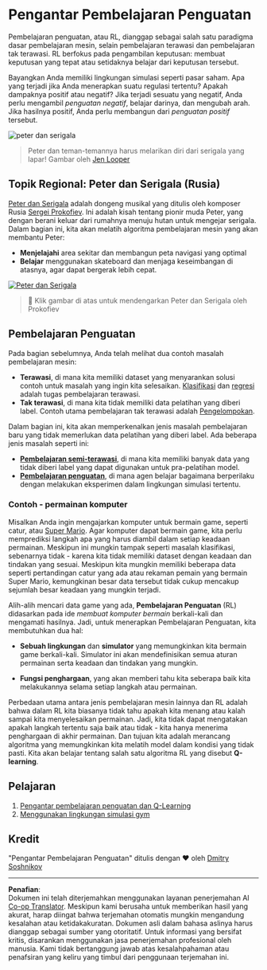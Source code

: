<!--
CO_OP_TRANSLATOR_METADATA:
{
  "original_hash": "20ca019012b1725de956681d036d8b18",
  "translation_date": "2025-09-05T20:10:05+00:00",
  "source_file": "8-Reinforcement/README.md",
  "language_code": "id"
}
-->
# Pengantar Pembelajaran Penguatan

Pembelajaran penguatan, atau RL, dianggap sebagai salah satu paradigma dasar pembelajaran mesin, selain pembelajaran terawasi dan pembelajaran tak terawasi. RL berfokus pada pengambilan keputusan: membuat keputusan yang tepat atau setidaknya belajar dari keputusan tersebut.

Bayangkan Anda memiliki lingkungan simulasi seperti pasar saham. Apa yang terjadi jika Anda menerapkan suatu regulasi tertentu? Apakah dampaknya positif atau negatif? Jika terjadi sesuatu yang negatif, Anda perlu mengambil _penguatan negatif_, belajar darinya, dan mengubah arah. Jika hasilnya positif, Anda perlu membangun dari _penguatan positif_ tersebut.

![peter dan serigala](../../../8-Reinforcement/images/peter.png)

> Peter dan teman-temannya harus melarikan diri dari serigala yang lapar! Gambar oleh [Jen Looper](https://twitter.com/jenlooper)

## Topik Regional: Peter dan Serigala (Rusia)

[Peter dan Serigala](https://en.wikipedia.org/wiki/Peter_and_the_Wolf) adalah dongeng musikal yang ditulis oleh komposer Rusia [Sergei Prokofiev](https://en.wikipedia.org/wiki/Sergei_Prokofiev). Ini adalah kisah tentang pionir muda Peter, yang dengan berani keluar dari rumahnya menuju hutan untuk mengejar serigala. Dalam bagian ini, kita akan melatih algoritma pembelajaran mesin yang akan membantu Peter:

- **Menjelajahi** area sekitar dan membangun peta navigasi yang optimal
- **Belajar** menggunakan skateboard dan menjaga keseimbangan di atasnya, agar dapat bergerak lebih cepat.

[![Peter dan Serigala](https://img.youtube.com/vi/Fmi5zHg4QSM/0.jpg)](https://www.youtube.com/watch?v=Fmi5zHg4QSM)

> 🎥 Klik gambar di atas untuk mendengarkan Peter dan Serigala oleh Prokofiev

## Pembelajaran Penguatan

Pada bagian sebelumnya, Anda telah melihat dua contoh masalah pembelajaran mesin:

- **Terawasi**, di mana kita memiliki dataset yang menyarankan solusi contoh untuk masalah yang ingin kita selesaikan. [Klasifikasi](../4-Classification/README.md) dan [regresi](../2-Regression/README.md) adalah tugas pembelajaran terawasi.
- **Tak terawasi**, di mana kita tidak memiliki data pelatihan yang diberi label. Contoh utama pembelajaran tak terawasi adalah [Pengelompokan](../5-Clustering/README.md).

Dalam bagian ini, kita akan memperkenalkan jenis masalah pembelajaran baru yang tidak memerlukan data pelatihan yang diberi label. Ada beberapa jenis masalah seperti ini:

- **[Pembelajaran semi-terawasi](https://wikipedia.org/wiki/Semi-supervised_learning)**, di mana kita memiliki banyak data yang tidak diberi label yang dapat digunakan untuk pra-pelatihan model.
- **[Pembelajaran penguatan](https://wikipedia.org/wiki/Reinforcement_learning)**, di mana agen belajar bagaimana berperilaku dengan melakukan eksperimen dalam lingkungan simulasi tertentu.

### Contoh - permainan komputer

Misalkan Anda ingin mengajarkan komputer untuk bermain game, seperti catur, atau [Super Mario](https://wikipedia.org/wiki/Super_Mario). Agar komputer dapat bermain game, kita perlu memprediksi langkah apa yang harus diambil dalam setiap keadaan permainan. Meskipun ini mungkin tampak seperti masalah klasifikasi, sebenarnya tidak - karena kita tidak memiliki dataset dengan keadaan dan tindakan yang sesuai. Meskipun kita mungkin memiliki beberapa data seperti pertandingan catur yang ada atau rekaman pemain yang bermain Super Mario, kemungkinan besar data tersebut tidak cukup mencakup sejumlah besar keadaan yang mungkin terjadi.

Alih-alih mencari data game yang ada, **Pembelajaran Penguatan** (RL) didasarkan pada ide *membuat komputer bermain* berkali-kali dan mengamati hasilnya. Jadi, untuk menerapkan Pembelajaran Penguatan, kita membutuhkan dua hal:

- **Sebuah lingkungan** dan **simulator** yang memungkinkan kita bermain game berkali-kali. Simulator ini akan mendefinisikan semua aturan permainan serta keadaan dan tindakan yang mungkin.

- **Fungsi penghargaan**, yang akan memberi tahu kita seberapa baik kita melakukannya selama setiap langkah atau permainan.

Perbedaan utama antara jenis pembelajaran mesin lainnya dan RL adalah bahwa dalam RL kita biasanya tidak tahu apakah kita menang atau kalah sampai kita menyelesaikan permainan. Jadi, kita tidak dapat mengatakan apakah langkah tertentu saja baik atau tidak - kita hanya menerima penghargaan di akhir permainan. Dan tujuan kita adalah merancang algoritma yang memungkinkan kita melatih model dalam kondisi yang tidak pasti. Kita akan belajar tentang salah satu algoritma RL yang disebut **Q-learning**.

## Pelajaran

1. [Pengantar pembelajaran penguatan dan Q-Learning](1-QLearning/README.md)
2. [Menggunakan lingkungan simulasi gym](2-Gym/README.md)

## Kredit

"Pengantar Pembelajaran Penguatan" ditulis dengan ♥️ oleh [Dmitry Soshnikov](http://soshnikov.com)

---

**Penafian**:  
Dokumen ini telah diterjemahkan menggunakan layanan penerjemahan AI [Co-op Translator](https://github.com/Azure/co-op-translator). Meskipun kami berusaha untuk memberikan hasil yang akurat, harap diingat bahwa terjemahan otomatis mungkin mengandung kesalahan atau ketidakakuratan. Dokumen asli dalam bahasa aslinya harus dianggap sebagai sumber yang otoritatif. Untuk informasi yang bersifat kritis, disarankan menggunakan jasa penerjemahan profesional oleh manusia. Kami tidak bertanggung jawab atas kesalahpahaman atau penafsiran yang keliru yang timbul dari penggunaan terjemahan ini.